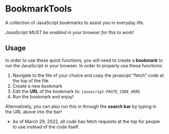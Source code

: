# **BookmarkTools**

A collection of JavaScript bookmarks to assist you in everyday life.

*JavaScript MUST be enabled in your browser for this to work!*

## **Usage**

In order to use these quick functions, you will need to create a **bookmark** to run the JavaScript in your browser. In order to properly use these functions:

1. Navigate to the file of your choice and copy the javascipt "fetch" code at the top of the file.
2. Create a new bookmark
3. Edit the **URL** of the bookmark to: ```javascript:PASTE_CODE_HERE```
4. Run the bookmark and enjoy!

Alternatively, you can also run this in through the **search bar** by typing in the URL above into the bar!

- As of March 29, 2022, all code has fetch requests at the top for people to use instead of the code itself.
